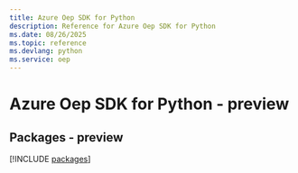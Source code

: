 ```yaml
---
title: Azure Oep SDK for Python
description: Reference for Azure Oep SDK for Python
ms.date: 08/26/2025
ms.topic: reference
ms.devlang: python
ms.service: oep
---
```

# Azure Oep SDK for Python - preview
## Packages - preview
[!INCLUDE [packages](oep-index.md)]